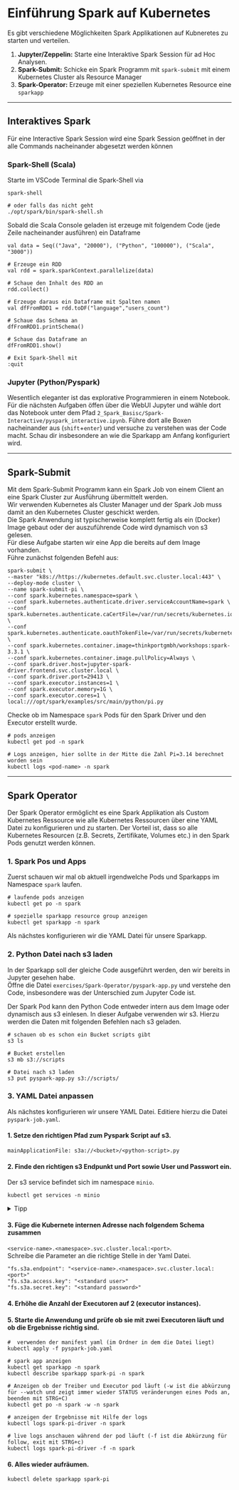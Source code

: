 # Einführung Spark auf Kubernetes

Es gibt verschiedene Möglichkeiten Spark Applikationen auf Kubneretes
zu starten und verteilen.

1. **Jupyter/Zeppelin:** Starte eine Interaktive Spark Session für ad Hoc Analysen.
2. **Spark-Submit:** Schicke ein Spark Programm mit `spark-submit` mit einem Kubernetes Cluster als Resource Manager
3. **Spark-Operator:** Erzeuge mit einer speziellen Kubernetes Resource eine `sparkapp`
---------------------------
## Interaktives Spark

Für eine Interactive Spark Session wird eine Spark Session geöffnet in der alle Commands nacheinander abgesetzt werden können

### Spark-Shell (Scala)

Starte im VSCode Terminal die Spark-Shell via

```
spark-shell

# oder falls das nicht geht
./opt/spark/bin/spark-shell.sh
```

Sobald die Scala Console geladen ist erzeuge mit folgendem Code (jede Zeile nacheinander ausführen) ein Dataframe

```
val data = Seq(("Java", "20000"), ("Python", "100000"), ("Scala", "3000"))

# Erzeuge ein RDD
val rdd = spark.sparkContext.parallelize(data)

# Schaue den Inhalt des RDD an
rdd.collect()

# Erzeuge daraus ein Dataframe mit Spalten namen
val dfFromRDD1 = rdd.toDF("language","users_count")

# Schaue das Schema an
dfFromRDD1.printSchema()

# Schaue das Dataframe an
dfFromRDD1.show()

# Exit Spark-Shell mit
:quit
```

### Jupyter (Python/Pyspark)

Wesentlich eleganter ist das explorative Programmieren in einem Notebook. Für die nächsten Aufgaben öffen über die WebUI Jupyter und wähle dort das Notebook unter dem Pfad `2_Spark_Basisc/Spark-Interactive/pyspark_interactive.ipynb`. Führe dort alle Boxen nacheinander aus (`shift`+`enter`) und versuche zu verstehen was der Code macht.
Schau dir insbesondere an wie die Sparkapp am Anfang konfiguriert wird.

---------------------------
## Spark-Submit

Mit dem Spark-Submit Programm kann ein Spark Job von einem Client an eine Spark Cluster zur Ausführung übermittelt werden.<br>
Wir verwenden Kubernetes als Cluster Manager und der Spark Job muss damit an den Kubernetes Cluster geschickt werden.<br>
Die Spark Anwendung ist typischerweise komplett fertig als ein (Docker) Image gebaut oder der auszuführende Code wird dynamisch von s3 gelesen. <br> 
Für diese Aufgabe starten wir eine App die bereits auf dem Image vorhanden.<br>
Führe zunächst folgenden Befehl aus:

```
spark-submit \
--master "k8s://https://kubernetes.default.svc.cluster.local:443" \
--deploy-mode cluster \
--name spark-submit-pi \
--conf spark.kubernetes.namespace=spark \
--conf spark.kubernetes.authenticate.driver.serviceAccountName=spark \
--conf spark.kubernetes.authenticate.caCertFile=/var/run/secrets/kubernetes.io/serviceaccount/ca.crt \
--conf spark.kubernetes.authenticate.oauthTokenFile=/var/run/secrets/kubernetes.io/serviceaccount/token \
--conf spark.kubernetes.container.image=thinkportgmbh/workshops:spark-3.3.1 \
--conf spark.kubernetes.container.image.pullPolicy=Always \
--conf spark.driver.host=jupyter-spark-driver.frontend.svc.cluster.local \
--conf spark.driver.port=29413 \
--conf spark.executor.instances=1 \
--conf spark.executor.memory=1G \
--conf spark.executor.cores=1 \
local:///opt/spark/examples/src/main/python/pi.py
```

Checke ob im Namespace `spark` Pods für den Spark Driver und den Executor erstellt wurde.
 <br>
```
# pods anzeigen
kubectl get pod -n spark

# Logs anzeigen, hier sollte in der Mitte die Zahl Pi=3.14 berechnet worden sein
kubectl logs <pod-name> -n spark
```
---------------------------
## Spark Operator

Der Spark Operator ermöglicht es eine Spark Applikation als Custom Kubernetes Ressource wie alle Kubernetes Ressourcen über eine YAML Datei zu konfigurieren und zu starten. Der Vorteil ist, dass so alle Kubernetes Resourcen (z.B. Secrets, Zertifikate, Volumes etc.) in den Spark Pods genutzt werden können.

### 1. Spark Pos und Apps

Zuerst schauen wir mal ob aktuell irgendwelche Pods und Sparkapps im Namespace `spark` laufen.

```
# laufende pods anzeigen
kubectl get po -n spark

# spezielle sparkapp resource group anzeigen
kubectl get sparkapp -n spark
```

Als nächstes konfigurieren wir die YAML Datei für unsere Sparkapp.

### 2. Python Datei nach s3 laden

In der Sparkapp soll der gleiche Code ausgeführt werden, den wir bereits in Jupyter gesehen habe. <br>
Öffne die Datei `exercises/Spark-Operator/pyspark-app.py` und verstehe den Code, insbesondere was der Unterschied zum Jupyter Code ist.

Der Spark Pod kann den Python Code entweder intern aus dem Image oder dynamisch aus s3 einlesen. In dieser Aufgabe verwenden wir s3. Hierzu werden die Daten mit folgenden Befehlen nach s3 geladen.

```
# schauen ob es schon ein Bucket scripts gibt
s3 ls

# Bucket erstellen
s3 mb s3://scripts

# Datei nach s3 laden
s3 put pyspark-app.py s3://scripts/
```

### 3. YAML Datei anpassen

Als nächstes konfigurieren wir unsere YAML Datei.
Editiere hierzu die Datei `pyspark-job.yaml`.

#### 1. Setze den richtigen Pfad zum Pyspark Script auf s3.

```
mainApplicationFile: s3a://<bucket>/<python-script>.py
```

#### 2. Finde den richtigen s3 Endpunkt und Port sowie User und Passwort ein.
   Der s3 service befindet sich im namespace `minio`.

```
kubectl get services -n minio
```

<details>
<summary>Tipp</summary>
<p>

Der Service heißt `minio`.

</details>
</p>


#### 3. Füge die Kubernete internen Adresse nach folgendem Schema zusammen
   `<service-name>.<namespace>.svc.cluster.local:<port>`. <br>
   Schreibe die Parameter an die richtige Stelle in der Yaml Datei.

```
"fs.s3a.endpoint": "<service-name>.<namespace>.svc.cluster.local:<port>"
"fs.s3a.access.key": "<standard user>"
"fs.s3a.secret.key": "<standard password>"
```

#### 4. Erhöhe die Anzahl der Executoren auf 2 (executor instances).

#### 5. Starte die Anwendung und prüfe ob sie mit zwei Executoren läuft und ob die Ergebnisse richtig sind.

```
#  verwenden der manifest yaml (im Ordner in dem die Datei liegt)
kubectl apply -f pyspark-job.yaml

# spark app anzeigen
kubectl get sparkapp -n spark
kubectl describe sparkapp spark-pi -n spark

# Anzeigen ob der Treiber und Executor pod läuft (-w ist die abkürzung für --watch und zeigt immer wieder STATUS veränderungen eines Pods an, beenden mit STRG+C)
kubectl get po -n spark -w -n spark

# anzeigen der Ergebnisse mit Hilfe der logs
kubectl logs spark-pi-driver -n spark

# live logs anschauen während der pod läuft (-f ist die Abkürzung für follow, exit mit STRG+c)
kubectl logs spark-pi-driver -f -n spark
```

#### 6. Alles wieder aufräumen.

```
kubectl delete sparkapp spark-pi
```
